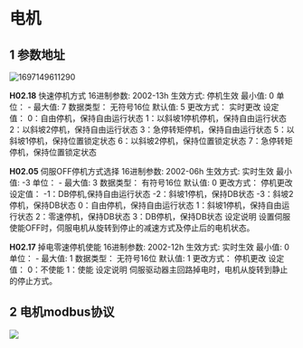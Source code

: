 # 电机

## 1 参数地址

![1697149611290](C:\Users\wumin\AppData\Roaming\Typora\typora-user-images\1697149611290.png)

**H02.18** 快速停机方式
16进制参数: 2002-13h 生效方式: 停机生效
最小值: 0 单位： -
最大值: 7 数据类型： 无符号16位
默认值: 5 更改方式： 实时更改
设定值：
0：自由停机，保持自由运行状态
1：以斜坡1停机停机，保持自由运行状态
2：以斜坡2停机，保持自由运行状态
3：急停转矩停机，保持自由运行状态
5：以斜坡1停机，保持位置锁定状态
6：以斜坡2停机，保持位置锁定状态
7：急停转矩停机，保持位置锁定状态

**H02.05** 伺服OFF停机方式选择
16进制参数: 2002-06h 生效方式: 实时生效
最小值: -3 单位： -
最大值: 3 数据类型： 有符号16位
默认值: 0 更改方式： 停机更改
设定值：
-1：DB停机,保持自由运行状态
-2：斜坡1停机，保持DB状态
-3：斜坡2停机，保持DB状态
0：自由停机，保持自由运行状态
1：斜坡1停机，保持自由运行状态
2：零速停机，保持DB状态
3：DB停机，保持DB状态
设定说明
设置伺服使能OFF时，伺服电机从旋转到停止的减速方式及停止后的电机状态。

**H02.17** 掉电零速停机使能
16进制参数: 2002-12h 生效方式: 实时生效
最小值: 0 单位： -
最大值: 1 数据类型： 无符号16位
默认值: 1 更改方式： 停机更改
设定值：
0：不使能
1：使能
设定说明
伺服驱动器主回路掉电时，电机从旋转到静止的停止方式。

## 2 电机modbus协议

![](F:\MinXuan\1010\0907\电机.png)